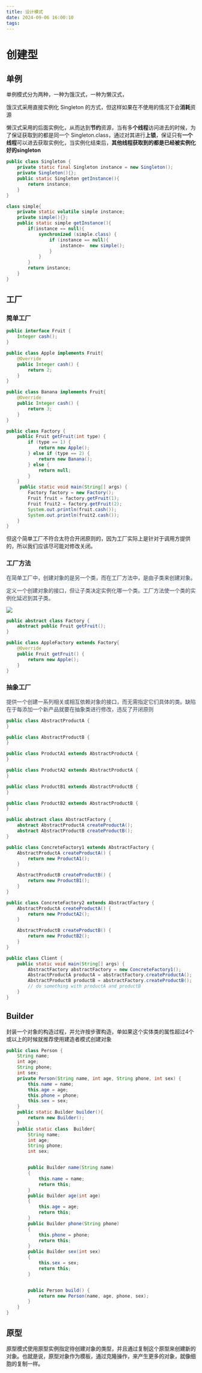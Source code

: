 ```yaml
---
title: 设计模式
date: 2024-09-06 16:00:10
tags:
---
```


# 

# 创建型

## 单例
单例模式分为两种，一种为饿汉式，一种为懒汉式，

饿汉式采用直接实例化 Singleton 的方式，但这样如果在不使用的情况下会**消耗**资源

懒汉式采用的后面实例化，从而达到**节约**资源，当有多**个线程**访问进去的时候，为了保证获取到的都是同一个 Singleton.class，通过对其进行**上锁**，保证只有**一个线程**可以进去获取实例化，当实例化结束后，**其他线程获取到的都是已经被实例化好的singleton**

```java
public class Singleton {
    private static final Singleton instance = new Singleton();
    private Singleton(){};
    public static Singleton getInstance(){
        return instance;
    }
}

class simple{
    private static volatile simple instance;
    private simple(){};
    public static simple getInstance(){
        if(instance == null){
            synchronized (simple.class) {
                if (instance == null){
                    instance=  new simple();
                }
            }
        }
        return instance;
    }
}
```

## 工厂
### 简单工厂
```java
public interface Fruit {
    Integer cash();
}
```

```java
public class Apple implements Fruit{
    @Override
    public Integer cash() {
        return 2;
    }
}
```

```java
public class Banana implements Fruit{
    @Override
    public Integer cash() {
        return 3;
    }
}
```

```java
public class Factory {
    public Fruit getFruit(int type) {
        if (type == 1) {
            return new Apple();
        } else if (type == 2) {
            return new Banana();
        } else {
            return null;
        }
    }
     public static void main(String[] args) {
        Factory factory = new Factory();
        Fruit fruit = factory.getFruit(1);
        Fruit fruit2 = factory.getFruit(2);
        System.out.println(fruit.cash());
        System.out.println(fruit2.cash());
    }
}
```

但这个简单工厂不符合太符合开闭原则的，因为工厂实际上是针对于调用方提供的，所以我们应该尽可能对修改关闭。

### 工厂方法
<font style="color:rgb(44, 62, 80);">在简单工厂中，创建对象的是另一个类，而在工厂方法中，是由子类来创建对象。</font>

<font style="color:rgb(55, 65, 81);">定义一个创建对象的接口，但让子类决定实例化哪一个类。工厂方法使一个类的实例化延迟到其子类。</font>

![](https://cdn.nlark.com/yuque/0/2024/png/34596451/1733306031191-5203157f-dfaf-4638-ae03-3109ae6bea95.png)

```java
public abstract class Factory {
    abstract public Fruit getFruit();
}

```

```java
public class AppleFactory extends Factory{
    @Override
    public Fruit getFruit() {
        return new Apple();
    }
}

```

### 抽象工厂
<font style="color:rgb(55, 65, 81);">提供一个创建一系列相关或相互依赖对象的接口，而无需指定它们具体的类。缺陷在于每添加一个新产品就要在抽象类进行修改，违反了开闭原则</font>

```java
public class AbstractProductA {
}
```

```java
public class AbstractProductB {
}
```

```java
public class ProductA1 extends AbstractProductA {
}
```

```java
public class ProductA2 extends AbstractProductA {
}
```

```java
public class ProductB1 extends AbstractProductB {
}
```

```java
public class ProductB2 extends AbstractProductB {
}
```

```java
public abstract class AbstractFactory {
    abstract AbstractProductA createProductA();
    abstract AbstractProductB createProductB();
}
```

```java
public class ConcreteFactory1 extends AbstractFactory {
    AbstractProductA createProductA() {
        return new ProductA1();
    }

    AbstractProductB createProductB() {
        return new ProductB1();
    }
}
```

```java
public class ConcreteFactory2 extends AbstractFactory {
    AbstractProductA createProductA() {
        return new ProductA2();
    }

    AbstractProductB createProductB() {
        return new ProductB2();
    }
}
```

```java
public class Client {
    public static void main(String[] args) {
        AbstractFactory abstractFactory = new ConcreteFactory1();
        AbstractProductA productA = abstractFactory.createProductA();
        AbstractProductB productB = abstractFactory.createProductB();
        // do something with productA and productB
    }
}
```

## Builder
封装一个对象的构造过程，并允许按步骤构造，单如果这个实体类的属性超过4个或以上的时候就推荐使用建造者模式创建对象

```java
public class Person {
    String name;
    int age;
    String phone;
    int sex;
    private Person(String name, int age, String phone, int sex) {
        this.name = name;
        this.age = age;
        this.phone = phone;
        this.sex = sex;
    }
    public static Builder builder(){
        return new Builder();
    }
    public static class  Builder{
        String name;
        int age;
        String phone;
        int sex;


        public Builder name(String name)
        {
            this.name = name;
            return this;
        }
        public Builder age(int age)
        {
            this.age = age;
            return this;
        }
        public Builder phone(String phone)
        {
            this.phone = phone;
            return this;
        }
        public Builder sex(int sex)
        {
            this.sex = sex;
            return this;
        }


        public Person build() {
            return new Person(name, age, phone, sex);
        }
    }
}

```

## 原型
**<font style="color:rgb(93, 93, 93);">原型模式使用原型实例指定待创建对象的类型，并且通过复制这个原型来创建新的对象。也就是说，原型对象作为模板，通过克隆操作，来产生更多的对象，就像细胞的复制一样。</font>**


